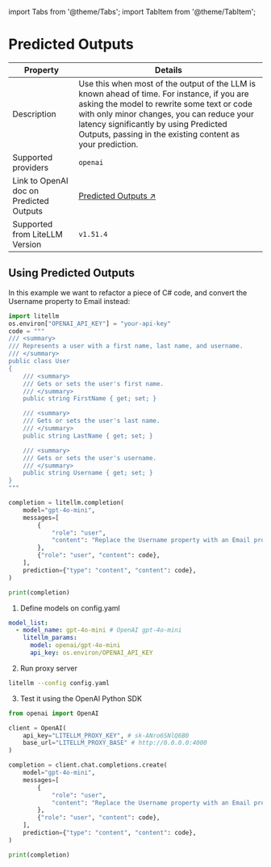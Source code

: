 import Tabs from '@theme/Tabs';
import TabItem from '@theme/TabItem';

# Predicted Outputs

| Property | Details |
|-------|-------|
| Description | Use this when most of the output of the LLM is known ahead of time. For instance, if you are asking the model to rewrite some text or code with only minor changes, you can reduce your latency significantly by using Predicted Outputs, passing in the existing content as your prediction. |
| Supported providers | `openai` |
| Link to OpenAI doc on Predicted Outputs | [Predicted Outputs ↗](https://platform.openai.com/docs/guides/latency-optimization#use-predicted-outputs) |
| Supported from LiteLLM Version | `v1.51.4` |



## Using Predicted Outputs

<Tabs>
<TabItem label="LiteLLM Python SDK" value="Python">

In this example we want to refactor a piece of C# code, and convert the Username property to Email instead:
```python
import litellm
os.environ["OPENAI_API_KEY"] = "your-api-key"
code = """
/// <summary>
/// Represents a user with a first name, last name, and username.
/// </summary>
public class User
{
    /// <summary>
    /// Gets or sets the user's first name.
    /// </summary>
    public string FirstName { get; set; }

    /// <summary>
    /// Gets or sets the user's last name.
    /// </summary>
    public string LastName { get; set; }

    /// <summary>
    /// Gets or sets the user's username.
    /// </summary>
    public string Username { get; set; }
}
"""

completion = litellm.completion(
    model="gpt-4o-mini",
    messages=[
        {
            "role": "user",
            "content": "Replace the Username property with an Email property. Respond only with code, and with no markdown formatting.",
        },
        {"role": "user", "content": code},
    ],
    prediction={"type": "content", "content": code},
)

print(completion)
```

</TabItem>
<TabItem label="LiteLLM Proxy Server" value="proxy">

1. Define models on config.yaml

```yaml
model_list:
  - model_name: gpt-4o-mini # OpenAI gpt-4o-mini
    litellm_params:
      model: openai/gpt-4o-mini
      api_key: os.environ/OPENAI_API_KEY 

```

2. Run proxy server

```bash
litellm --config config.yaml
```

3. Test it using the OpenAI Python SDK


```python
from openai import OpenAI

client = OpenAI(
    api_key="LITELLM_PROXY_KEY", # sk-ANro6SNlQ6B0
    base_url="LITELLM_PROXY_BASE" # http://0.0.0.0:4000
)

completion = client.chat.completions.create(
    model="gpt-4o-mini",
    messages=[
        {
            "role": "user",
            "content": "Replace the Username property with an Email property. Respond only with code, and with no markdown formatting.",
        },
        {"role": "user", "content": code},
    ],
    prediction={"type": "content", "content": code},
)

print(completion)
```

</TabItem>
</Tabs>
